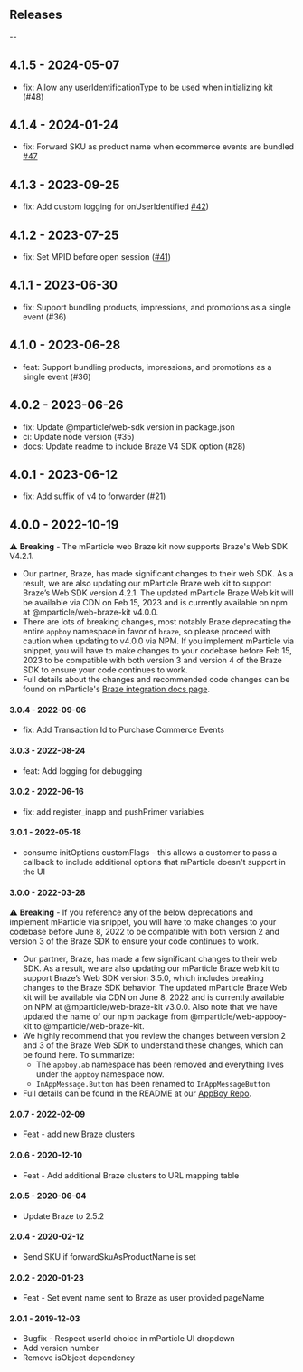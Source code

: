 ## Releases

--

## 4.1.5 - 2024-05-07

-   fix: Allow any userIdentificationType to be used when initializing kit (#48)

## 4.1.4 - 2024-01-24

-   fix: Forward SKU as product name when ecommerce events are bundled [#47](https://github.com/mparticle-integrations/mparticle-javascript-integration-braze/pull/47)

## 4.1.3 - 2023-09-25

-   fix: Add custom logging for onUserIdentified [#42](https://github.com/mparticle-integrations/mparticle-javascript-integration-braze/pull/42))

## 4.1.2 - 2023-07-25

-   fix: Set MPID before open session ([#41](https://github.com/mparticle-integrations/mparticle-javascript-integration-braze/pull/41))

## 4.1.1 - 2023-06-30
- fix: Support bundling products, impressions, and promotions as a single event (#36)

## 4.1.0 - 2023-06-28
- feat: Support bundling products, impressions, and promotions as a single event (#36)

## 4.0.2 - 2023-06-26
- fix: Update @mparticle/web-sdk version in package.json
- ci: Update node version (#35)
- docs: Update readme to include Braze V4 SDK option (#28)

## 4.0.1 - 2023-06-12
- fix: Add suffix of v4 to forwarder (#21)

## 4.0.0 - 2022-10-19

⚠️ **Breaking** - The mParticle web Braze kit now supports Braze's Web SDK V4.2.1.  
* Our partner, Braze, has made significant changes to their web SDK.  As a result, we are also updating our mParticle Braze web kit to support Braze’s Web SDK version 4.2.1.  The updated mParticle Braze Web kit will be available via CDN on Feb 15, 2023 and is currently available on npm at @mparticle/web-braze-kit v4.0.0.  
* There are lots of breaking changes, most notably Braze deprecating the entire `appboy` namespace in favor of `braze`, so please proceed with caution when updating to v4.0.0 via NPM.  If you implement mParticle via snippet, you will have to make changes to your codebase before Feb 15, 2023 to be compatible with both version 3 and version 4 of the Braze SDK to ensure your code continues to work.
* Full details about the changes and recommended code changes can be found on mParticle's [Braze integration docs page](https://docs.mparticle.com/integrations/braze/event).

#### 3.0.4 - 2022-09-06
-   fix: Add Transaction Id to Purchase Commerce Events

#### 3.0.3 - 2022-08-24
-   feat: Add logging for debugging

#### 3.0.2 - 2022-06-16
-   fix: add register_inapp and pushPrimer variables

#### 3.0.1 - 2022-05-18

-   consume initOptions customFlags - this allows a customer to pass a callback to include additional options that mParticle doesn't support in the UI

#### 3.0.0 - 2022-03-28

⚠️ **Breaking** - If you reference any of the below deprecations and implement mParticle via snippet, you will have to make changes to your codebase before June 8, 2022 to be compatible with both version 2 and version 3 of the Braze SDK to ensure your code continues to work.
* Our partner, Braze, has made a few significant changes to their web SDK.  As a result, we are also updating our mParticle Braze web kit to support Braze’s Web SDK version 3.5.0, which includes breaking changes to the Braze SDK behavior.  The updated mParticle Braze Web kit will be available via CDN on June 8, 2022 and is currently available on NPM at @mparticle/web-braze-kit v3.0.0.  Also note that we have updated the name of our npm package from @mparticle/web-appboy-kit to @mparticle/web-braze-kit.
* We highly recommend that you review the changes between version 2 and 3 of the Braze Web SDK to understand these changes, which can be found here.  To summarize:
  * The `appboy.ab` namespace has been removed and everything lives under the `appboy` namespace now.
  * `InAppMessage.Button` has been renamed to `InAppMessageButton`
* Full details can be found in the README at our [AppBoy Repo](https://github.com/mparticle-integrations/mparticle-javascript-integration-appboy#readme).

#### 2.0.7 - 2022-02-09

-   Feat - add new Braze clusters

#### 2.0.6 - 2020-12-10

-   Feat - Add additional Braze clusters to URL mapping table

#### 2.0.5 - 2020-06-04

-   Update Braze to 2.5.2

#### 2.0.4 - 2020-02-12

-   Send SKU if forwardSkuAsProductName is set

#### 2.0.2 - 2020-01-23

-   Feat - Set event name sent to Braze as user provided pageName

#### 2.0.1 - 2019-12-03

-   Bugfix - Respect userId choice in mParticle UI dropdown
-   Add version number
-   Remove isObject dependency
